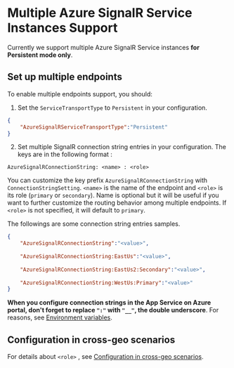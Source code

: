 # Multiple Azure SignalR Service Instances Support
Currently we support multiple Azure SignalR Service instances **for Persistent mode only**.

## Set up multiple endpoints
To enable multiple endpoints support, you should: 

1. Set the `ServiceTransportType` to `Persistent` in your configuration.
```json
{
    "AzureSignalRServiceTransportType":"Persistent"
}
```

2. Set multiple SignalR connection string entries in your configuration. The keys are in the following format : 
```
AzureSignalRConnectionString: <name> : <role>
```
You can customize the key prefix `AzureSignalRConnectionString` with `ConnectionStringSetting`. `<name>` is the name of the endpoint and `<role>` is its role (`primary` or `secondary`). Name is optional but it will be useful if you want to further customize the routing behavior among multiple endpoints. If `<role>` is not specified, it will default to `primary`.

The followings are some connection string entries samples.
```json
{
    "AzureSignalRConnectionString":"<value>",
    
    "AzureSignalRConnectionString:EastUs":"<value>",
    
    "AzureSignalRConnectionString:EastUs2:Secondary":"<value>",
    
    "AzureSignalRConnectionString:WestUs:Primary":"<value>"
}
```

**When you configure connection strings in the App Service on Azure portal,  don't forget to replace `":"` with `"__"`, the double underscore**. For reasons, see [Environment variables](https://docs.microsoft.com/en-us/aspnet/core/fundamentals/configuration/?view=aspnetcore-5.0#environment-variables).


## Configuration in cross-geo scenarios
 For details about `<role>` , see [Configuration in cross-geo scenarios](https://github.com/Azure/azure-signalr/blob/dev/docs/sharding.md#configuration-in-cross-geo-scenarios).


<!--Todo How to customize router -->

<!--Todo New methods for class-based mode-->